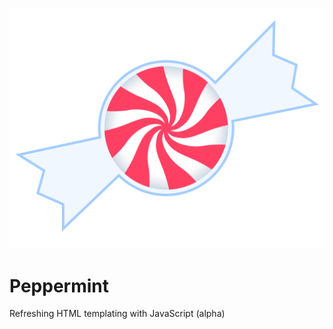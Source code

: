 <p align="center">
    <img src="https://raw.githubusercontent.com/michaeljwilliams/peppermint/master/peppermint.svg?sanitize=true" alt="Peppermint">
</p>

# Peppermint 

Refreshing HTML templating with JavaScript (alpha)
